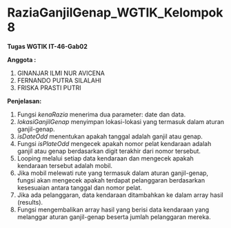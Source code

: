 # RaziaGanjilGenap_WGTIK_Kelompok8
**Tugas WGTIK IT-46-Gab02**

**Anggota :**
1. GINANJAR ILMI NUR AVICENA
2. FERNANDO PUTRA SILALAHI
3. FRISKA PRASTI PUTRI

**Penjelasan:**
1. Fungsi _kenaRazia_ menerima dua parameter: date dan data.
2. _lokasiGanjilGenap_ menyimpan lokasi-lokasi yang termasuk dalam aturan ganjil-genap.
3. _isDateOdd_ menentukan apakah tanggal adalah ganjil atau genap.
4. Fungsi _isPlateOdd_ mengecek apakah nomor pelat kendaraan adalah ganjil atau genap berdasarkan digit terakhir dari nomor tersebut.
5. Looping melalui setiap data kendaraan dan mengecek apakah kendaraan tersebut adalah mobil.
6. Jika mobil melewati rute yang termasuk dalam aturan ganjil-genap, fungsi akan mengecek apakah terdapat pelanggaran berdasarkan kesesuaian antara tanggal dan nomor pelat.
7. Jika ada pelanggaran, data kendaraan ditambahkan ke dalam array hasil (results).
8. Fungsi mengembalikan array hasil yang berisi data kendaraan yang melanggar aturan ganjil-genap beserta jumlah pelanggaran mereka.
